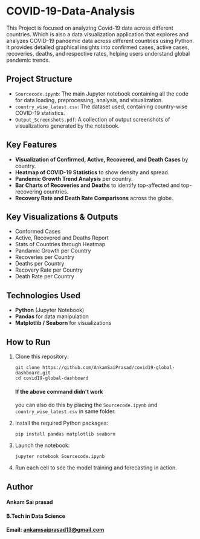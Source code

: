 # COVID-19-Data-Analysis
This Project is focused on analyzing Covid-19 data across different countries.
Which is also a data visualization application that explores and analyzes COVID-19 pandemic data across different countries using Python. It provides detailed graphical insights into confirmed cases, active cases, recoveries, deaths, and respective rates, helping users understand global pandemic trends.

## Project Structure

* `Sourcecode.ipynb`: The main Jupyter notebook containing all the code for data loading, preprocessing, analysis, and visualization.
* `country_wise_latest.csv`: The dataset used, containing country-wise COVID-19 statistics.
* `Output_Screenshots.pdf`: A collection of output screenshots of visualizations generated by the notebook.

## Key Features

* **Visualization of Confirmed, Active, Recovered, and Death Cases** by country.
* **Heatmap of COVID-19 Statistics** to show density and spread.
* **Pandemic Growth Trend Analysis** per country.
* **Bar Charts of Recoveries and Deaths** to identify top-affected and top-recovering countries.
* **Recovery Rate and Death Rate Comparisons** across the globe.

## Key Visualizations & Outputs

* Conformed Cases
* Active, Recovered and Deaths Report
* Stats of Countries through Heatmap
* Pandamic Growth per Country
* Recoveries per Country
* Deaths per Country
* Recovery Rate per Country
* Death Rate per Country

## Technologies Used

* **Python** (Jupyter Notebook)
* **Pandas** for data manipulation
* **Matplotlib / Seaborn** for visualizations

## How to Run

1. Clone this repository:

   ```
   git clone https://github.com/AnkamSaiPrasad/covid19-global-dashboard.git
   cd covid19-global-dashboard
   ```
   #### If the above command didn't work
   you can also do this by placing the `Sourcecode.ipynb` and `country_wise_latest.csv` in same folder.

2. Install the required Python packages:

   ```
   pip install pandas matplotlib seaborn
   ```

3. Launch the notebook:

   ```
   jupyter notebook Sourcecode.ipynb
   ```
  
4. Run each cell to see the model training and forecasting in action.

## Author
#### Ankam Sai prasad
#### B.Tech in Data Science
#### Email: ankamsaiprasad13@gmail.com
